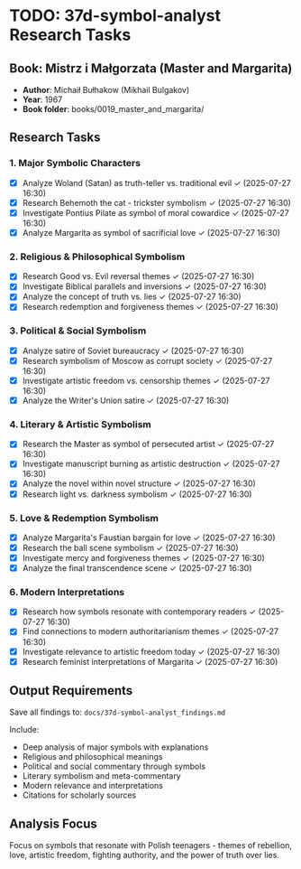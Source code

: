 # TODO: 37d-symbol-analyst Research Tasks

## Book: Mistrz i Małgorzata (Master and Margarita)
- **Author**: Michaił Bułhakow (Mikhail Bulgakov)  
- **Year**: 1967
- **Book folder**: books/0019_master_and_margarita/

## Research Tasks

### 1. Major Symbolic Characters
- [x] Analyze Woland (Satan) as truth-teller vs. traditional evil ✓ (2025-07-27 16:30)
- [x] Research Behemoth the cat - trickster symbolism ✓ (2025-07-27 16:30)
- [x] Investigate Pontius Pilate as symbol of moral cowardice ✓ (2025-07-27 16:30)
- [x] Analyze Margarita as symbol of sacrificial love ✓ (2025-07-27 16:30)

### 2. Religious & Philosophical Symbolism
- [x] Research Good vs. Evil reversal themes ✓ (2025-07-27 16:30)
- [x] Investigate Biblical parallels and inversions ✓ (2025-07-27 16:30)
- [x] Analyze the concept of truth vs. lies ✓ (2025-07-27 16:30)
- [x] Research redemption and forgiveness themes ✓ (2025-07-27 16:30)

### 3. Political & Social Symbolism
- [x] Analyze satire of Soviet bureaucracy ✓ (2025-07-27 16:30)
- [x] Research symbolism of Moscow as corrupt society ✓ (2025-07-27 16:30)
- [x] Investigate artistic freedom vs. censorship themes ✓ (2025-07-27 16:30)
- [x] Analyze the Writer's Union satire ✓ (2025-07-27 16:30)

### 4. Literary & Artistic Symbolism
- [x] Research the Master as symbol of persecuted artist ✓ (2025-07-27 16:30)
- [x] Investigate manuscript burning as artistic destruction ✓ (2025-07-27 16:30)
- [x] Analyze the novel within novel structure ✓ (2025-07-27 16:30)
- [x] Research light vs. darkness symbolism ✓ (2025-07-27 16:30)

### 5. Love & Redemption Symbolism
- [x] Analyze Margarita's Faustian bargain for love ✓ (2025-07-27 16:30)
- [x] Research the ball scene symbolism ✓ (2025-07-27 16:30)
- [x] Investigate mercy and forgiveness themes ✓ (2025-07-27 16:30)
- [x] Analyze the final transcendence scene ✓ (2025-07-27 16:30)

### 6. Modern Interpretations
- [x] Research how symbols resonate with contemporary readers ✓ (2025-07-27 16:30)
- [x] Find connections to modern authoritarianism themes ✓ (2025-07-27 16:30)
- [x] Investigate relevance to artistic freedom today ✓ (2025-07-27 16:30)
- [x] Research feminist interpretations of Margarita ✓ (2025-07-27 16:30)

## Output Requirements
Save all findings to: `docs/37d-symbol-analyst_findings.md`

Include:
- Deep analysis of major symbols with explanations
- Religious and philosophical meanings
- Political and social commentary through symbols
- Literary symbolism and meta-commentary
- Modern relevance and interpretations
- Citations for scholarly sources

## Analysis Focus
Focus on symbols that resonate with Polish teenagers - themes of rebellion, love, artistic freedom, fighting authority, and the power of truth over lies.